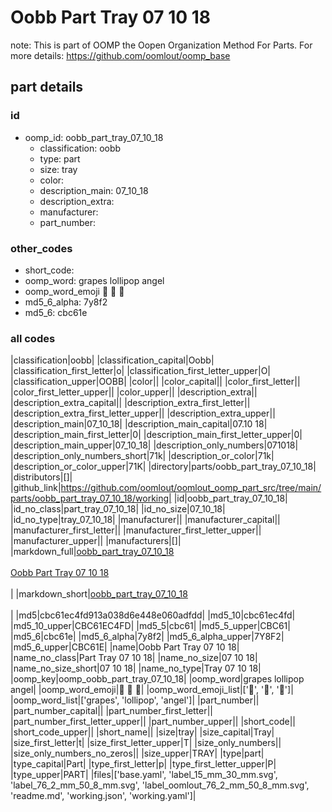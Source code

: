 # Oobb Part Tray 07 10 18  

note: This is part of OOMP the Oopen Organization Method For Parts. For more details: https://github.com/oomlout/oomp_base

##  part details





### id
* oomp_id: oobb_part_tray_07_10_18
  * classification: oobb
  * type: part
  * size: tray
  * color: 
  * description_main: 07_10_18
  * description_extra: 
  * manufacturer: 
  * part_number: 

### other_codes
* short_code: 
* oomp_word: grapes lollipop angel
* oomp_word_emoji :grapes: :lollipop: :angel:
* md5_6_alpha: 7y8f2
* md5_6: cbc61e

### all codes 
|classification|oobb|
|classification_capital|Oobb|
|classification_first_letter|o|
|classification_first_letter_upper|O|
|classification_upper|OOBB|
|color||
|color_capital||
|color_first_letter||
|color_first_letter_upper||
|color_upper||
|description_extra||
|description_extra_capital||
|description_extra_first_letter||
|description_extra_first_letter_upper||
|description_extra_upper||
|description_main|07_10_18|
|description_main_capital|07.10 18|
|description_main_first_letter|0|
|description_main_first_letter_upper|0|
|description_main_upper|07_10_18|
|description_only_numbers|071018|
|description_only_numbers_short|71k|
|description_or_color|71k|
|description_or_color_upper|71K|
|directory|parts/oobb_part_tray_07_10_18|
|distributors|[]|
|github_link|https://github.com/oomlout/oomlout_oomp_part_src/tree/main/parts/oobb_part_tray_07_10_18/working|
|id|oobb_part_tray_07_10_18|
|id_no_class|part_tray_07_10_18|
|id_no_size|07_10_18|
|id_no_type|tray_07_10_18|
|manufacturer||
|manufacturer_capital||
|manufacturer_first_letter||
|manufacturer_first_letter_upper||
|manufacturer_upper||
|manufacturers|[]|
|markdown_full|[oobb_part_tray_07_10_18](https://github.com/oomlout/oomlout_oomp_part_src/tree/main/parts/oobb_part_tray_07_10_18/working)<br>[](https://github.com/oomlout/oomlout_oomp_part_src/tree/main/parts/oobb_part_tray_07_10_18/working)<br>[Oobb Part Tray 07 10 18](https://github.com/oomlout/oomlout_oomp_part_src/tree/main/parts/oobb_part_tray_07_10_18/working)<br><br>|
|markdown_short|[oobb_part_tray_07_10_18](https://github.com/oomlout/oomlout_oomp_part_src/tree/main/parts/oobb_part_tray_07_10_18/working)<br><br>|
|md5|cbc61ec4fd913a038d6e448e060adfdd|
|md5_10|cbc61ec4fd|
|md5_10_upper|CBC61EC4FD|
|md5_5|cbc61|
|md5_5_upper|CBC61|
|md5_6|cbc61e|
|md5_6_alpha|7y8f2|
|md5_6_alpha_upper|7Y8F2|
|md5_6_upper|CBC61E|
|name|Oobb Part Tray 07 10 18|
|name_no_class|Part Tray 07 10 18|
|name_no_size|07 10 18|
|name_no_size_short|07 10 18|
|name_no_type|Tray 07 10 18|
|oomp_key|oomp_oobb_part_tray_07_10_18|
|oomp_word|grapes lollipop angel|
|oomp_word_emoji|:grapes: :lollipop: :angel:|
|oomp_word_emoji_list|[':grapes:', ':lollipop:', ':angel:']|
|oomp_word_list|['grapes', 'lollipop', 'angel']|
|part_number||
|part_number_capital||
|part_number_first_letter||
|part_number_first_letter_upper||
|part_number_upper||
|short_code||
|short_code_upper||
|short_name||
|size|tray|
|size_capital|Tray|
|size_first_letter|t|
|size_first_letter_upper|T|
|size_only_numbers||
|size_only_numbers_no_zeros||
|size_upper|TRAY|
|type|part|
|type_capital|Part|
|type_first_letter|p|
|type_first_letter_upper|P|
|type_upper|PART|
|files|['base.yaml', 'label_15_mm_30_mm.svg', 'label_76_2_mm_50_8_mm.svg', 'label_oomlout_76_2_mm_50_8_mm.svg', 'readme.md', 'working.json', 'working.yaml']|
